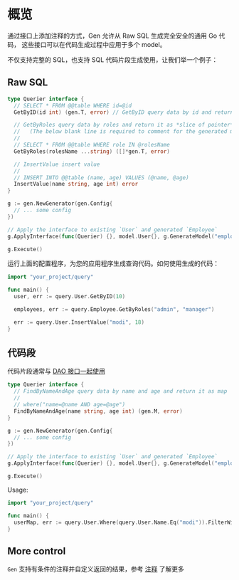 # 概览

通过接口上添加注释的方式，Gen 允许从 Raw SQL 生成完全安全的通用 Go 代码， 这些接口可以在代码生成过程中应用于多个 model。

不仅支持完整的 SQL，也支持 SQL 代码片段生成使用，让我们举一个例子：

## Raw SQL

```go
type Querier interface {
  // SELECT * FROM @@table WHERE id=@id
  GetByID(id int) (gen.T, error) // GetByID query data by id and return it as *struct*

  // GetByRoles query data by roles and return it as *slice of pointer*
  //   (The below blank line is required to comment for the generated method)
  //
  // SELECT * FROM @@table WHERE role IN @rolesName
  GetByRoles(rolesName ...string) ([]*gen.T, error)

  // InsertValue insert value
  //
  // INSERT INTO @@table (name, age) VALUES (@name, @age)
  InsertValue(name string, age int) error
}

g := gen.NewGenerator(gen.Config{
  // ... some config
})

// Apply the interface to existing `User` and generated `Employee`
g.ApplyInterface(func(Querier) {}, model.User{}, g.GenerateModel("employee"))

g.Execute()
```

运行上面的配置程序，为您的应用程序生成查询代码。如何使用生成的代码：

```go
import "your_project/query"

func main() {
  user, err := query.User.GetByID(10)

  employees, err := query.Employee.GetByRoles("admin", "manager")

  err := query.User.InsertValue("modi", 18)
}
```

## 代码段

代码片段通常与 [DAO 接口一起使用](d1ddedcfcf9fdb6017490ad5047f8cfb)

```go
type Querier interface {
  // FindByNameAndAge query data by name and age and return it as map
  //
  // where("name=@name AND age=@age")
  FindByNameAndAge(name string, age int) (gen.M, error)
}

g := gen.NewGenerator(gen.Config{
  // ... some config
})

// Apply the interface to existing `User` and generated `Employee`
g.ApplyInterface(func(Querier) {}, model.User{}, g.GenerateModel("employee"))

g.Execute()
```

Usage:

```go
import "your_project/query"

func main() {
  userMap, err := query.User.Where(query.User.Name.Eq("modi")).FilterWithNameAndRole("modi", "admin")
}
```

## More control

`Gen` 支持有条件的注释并自定义返回的结果，参考 [注释](00c5063e4ff39082ffaeaba93b0072c9) 了解更多
